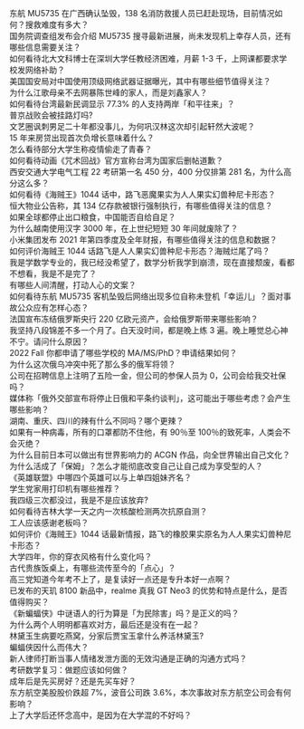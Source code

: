 东航 MU5735 在广西确认坠毁，138 名消防救援人员已赶赴现场，目前情况如何？搜救难度有多大？  
国务院调查组发布会介绍 MU5735 搜寻最新进展，尚未发现机上幸存人员，还有哪些信息需要关注？  
如何看待北大文科博士在深圳大学任教经济困难，月薪 1-3 千，上网课都要求学校发网络补助？  
美国国安局对中国使用顶级网络武器证据曝光，其中有哪些细节值得关注？  
为什么江歌母亲不去网暴陈世峰的家人，而是刘鑫家人？  
如何看待台湾最新民调显示 77.3% 的人支持两岸「和平往来」？  
普京战败会被挂路灯吗?  
文艺圈讽刺男足二十年都没事儿，为何巩汉林这次却引起轩然大波呢？  
15 年来房贷出现首次负增长意味着什么？  
怎么看待部分大学生称疫情偷走了青春？  
如何看待动画《咒术回战》官方宣称台湾为国家后删帖道歉？  
西安交通大学电气工程 22 考研第一名 450 分，400 分仅排第 281 名，为什么高分这么多？  
如何看待《海贼王》1044 话中，路飞恶魔果实为人人果实幻兽种尼卡形态？  
恒大物业公告称，其 134 亿存款被银行强制执行，有哪些值得关注的信息？  
如果全球都停止出口粮食，中国能否自给自足？  
为什么越南使用汉字 3000 年，在上世纪短短 30 年间就废除了？  
小米集团发布 2021 年第四季度及全年财报，有哪些值得关注的信息和数据？  
如何评价海贼王 1044 话路飞是人人果实幻兽种尼卡形态？海贼烂尾了吗？  
我是学数学专业的，我已经没希望了，数学分析我学到崩溃，现在直接颓废，看都不想看，我是不是完了？  
有哪些人间清醒，打动人心的文案？  
如何看待东航 MU5735 客机坠毁后网络出现多位自称未登机「幸运儿」？面对事故公众应有怎样心态？  
法国宣布冻结俄罗斯央行 220 亿欧元资产，会给俄罗斯带来哪些影响？  
我坚持八段锦差不多一个月了。白天没时间，都是晚上练 3 遍。晚上睡觉总心神不宁。请问什么原因？  
2022 Fall 你都申请了哪些学校的 MA/MS/PhD？申请结果如何？  
为什么这次俄乌冲突中死了那么多的俄军将领？  
公司在招聘信息上注明了五险一金，但公司的参保人员为 0，公司会给我交社保吗？  
媒体称「俄外交部宣布将停止日俄和平条约谈判」，这可能出于哪些考虑？会产生哪些影响？  
湖南、重庆、四川的辣有什么不同吗？哪个更辣？  
如果有一种病毒，所有的口罩都防不住他，有 90％至 100％的致死率，人类会不会灭绝？  
为什么目前日本可以做出有世界影响力的 ACGN 作品，向全世界输出自己文化？  
为什么活成了「保姆」？怎么才能彻底改变自己让自己成为享受型的人？  
《英雄联盟》中哪四个英雄可以与上单四姐妹齐名？  
学生党家用打印机有哪些推荐？  
我四级三次都没过，我是不是应该放弃?  
如何看待吉林大学一天之内一次核酸检测两次抗原自测？  
工人应该感谢老板吗？  
如何评价《海贼王》1044 话最新情报，路飞的橡胶果实原名为人人果实幻兽种尼卡形态？  
大学四年，你的穿衣风格有什么变化吗？  
古代贵族饭桌上，有哪些流传至今的「点心」？  
高三党知道今年考不上了，是复读好一点还是专升本好一点啊？  
已发布的天玑 8100 新品中，realme 真我 GT Neo3 的优势和特点是什么，是否值得购买？  
《新蝙蝠侠》中谜语人的行为算是「为民除害」吗？是正义的吗？  
为什么两个人明明都喜欢对方，最后还是没有在一起？  
林黛玉生病要吃燕窝，分家后贾宝玉拿什么养活林黛玉?  
蝙蝠侠因什么而伟大？  
新人律师打断当事人情绪发泄方面的无效沟通是正确的沟通方式吗？  
考研数学复习：做题应该如何做？  
成年后是先买房好？还是先买车好？  
东方航空美股股价跌超 7%，波音公司跌 3.6%，本次事故对东方航空公司会有何影响？  
上了大学后还怀念高中，是因为在大学混的不好吗？  
